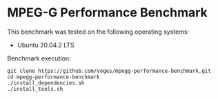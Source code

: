# MPEG-G Performance Benchmark

This benchmark was tested on the following operating systems:

- Ubuntu 20.04.2 LTS

Benchmark execution:

    git clone https://github.com/voges/mpegg-performance-benchmark.git
    cd mpegg-performance-benchmark
    ./install_dependencies.sh
    ./install_tools.sh
